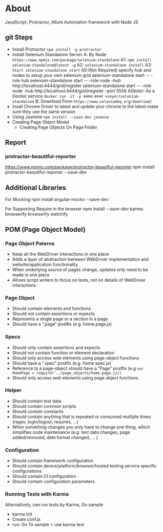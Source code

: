 # About

JavaScript, Protractor, Allure Automation framework with Node JS

## git Steps 

* Install Protractor  `npm install -g protractor`
* Install Selenium Standalone Server
  A: By Node  `https://www.npmjs.com/package/selenium-standalone`
  A1: `npm install selenium-standalone@latest -g`
  A2: `selenium-standalone install`
  A3: `Start selenium-standalone start`
  A5:(Not Required) specify hub and nodes to setup your own selenium grid 
  selenium-standalone start -- -role hub
  selenium-standalone start -- -role node -hub http://localhost:4444/grid/register
  selenium-standalone start -- -role node -hub http://localhost:4444/grid/register -port 5556
  A(Note): As a Docker service `docker run -it -p 4444:4444 vvoyer/selenium-standalone`
  B: Download From `https://www.seleniumhq.org/download/`
* Insall Chrome Driver to latest and update your chrome to the latest make sure they use the same version
* Using Jasmine `npm install --save-dev jasmine`
* Creating Page Object Model
    * Creating Page Objects On Page Folder

## Report

### protractor-beautiful-reporter 
https://www.npmjs.com/package/protractor-beautiful-reporter 
npm install protractor-beautiful-reporter --save-dev

## Additional Libraries

For Mocking
npm install angular-mocks --save-dev

For Supporting Require in the browser
npm install --save-dev karma-browserify browserify watchify


## POM (Page Object Model)

### Page Object	Paterns	 

* Keep all the WebDriver interactions in one place
* Adds a layer of abstraction between WebDriver implementation and website/application functionality
* When underlying source of pages change, updates only need to be made in one place
* Allows script writers to focus on tests, not on details of WebDriver  interactions 

### Page Object	

* Should contain elements and functions 
* Should not contain assertions or expects 
* Represents a single page or a section in a page 
* Should have a “.page” postfix (e.g. home.page.js) 

### Specs

* Should only contain assertions and expects 
* Should not contain function or element declaration 
* Should only access web elements using page-object functions 
* Should have a “.spec” postfix (e.g. home.spec.js) 
* Reference to a page-object should have a “Page” postfix (e.g `var HomePage = require(‘../page_objects/home.page.js))`  
* Should only access web elements using page object functions 

### Helper

* Should contain test data
* Should contain common scripts
* Should contain constants
* Should contain anything that is repeated or consumed multiple times (regex, login/logout, requires, ...) 
* When something changes you only have to change one thing, which simplifies code maintenance (e.g. test data changes, page added/removed, date format changed, ... ) 

### Configuration

* Should contain framework configuration
* Should contain device/platform/browser/hosted testing service specific configurations
* Should contain CI configuration
* Should contain configuration parameters 

### Running Tests with Karma

Alternatively, can run tests by Karma, Go sample
* karma init 
* Create conf.js
* run: Go To sample > use karma test